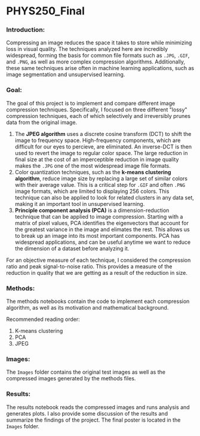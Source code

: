 # PHYS250_Final

### Introduction:
Compressing an image reduces the space it takes to store while minimizing loss in visual quality.
The techniques analyzed here are incredibly widespread, forming the basis for common file formats such as `.JPG`, `.GIF`, and `.PNG`, as well as more complex compression algorithms.
Additionally, these same techniques arise often in machine learning applications, such as image segmentation and unsupervised learning.

### Goal:
The goal of this project is to implement and compare different image compression techniques. 
Specifically, I focused on three different "lossy" compression techniques, each of which selectively and irreversibly prunes data from the original image.

1) The <b>JPEG algorithm</b> uses a discrete cosine transform (DCT) to shift the image to frequency space. High-frequency components, which are difficult for our eyes to percieve, are eliminated. An inverse-DCT is then used to revert the image to regular color space. The large reduction in final size at the cost of an imperceptible reduction in image quality makes the `.JPG` one of the most widespread image file formats.  
2) Color quantization techniques, such as the <b>k-means clustering algorithm</b>, reduce image size by replacing a large set of similar colors with their average value. This is a critical step for `.GIF` and often `.PNG` image formats, which are limited to displaying 256 colors. This technique can also be applied to look for related clusters in any data set, making it an important tool in unsupervised learning.   
3) <b>Principle component analysis (PCA)</b> is a dimension-reduction technique that can be applied to image compression. Starting with a matrix of pixel values, PCA identifies the eigenvectors that account for the greatest variance in the image and elimates the rest. This allows us to break up an image into its most important components. PCA has widespread applications, and can be useful anytime we want to reduce the dimension of a dataset before analyzing it.

For an objective measure of each technique, I considered the compression ratio and peak signal-to-noise ratio. This provides a measure of the reduction in quality that we are getting as a result of the reduction in size.

### Methods:
The methods notebooks contain the code to implement each compression algorithm, as well as its motivation and mathematical background. 

Recommended reading order:

1) K-means clustering
2) PCA
3) JPEG

### Images:
The `Images` folder contains the original test images as well as the compressed images generated by the methods files.

### Results:
The results notebook reads the compressed images and runs analysis and generates plots. I also provide some discussion of the results and summarize the findings of the project. The final poster is located in the `Images` folder. 
